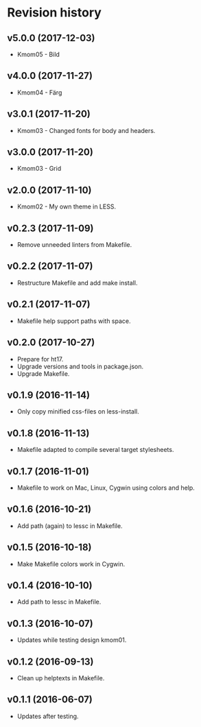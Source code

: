 Revision history
===============================

v5.0.0 (2017-12-03)
---------------------------------------

* Kmom05 - Bild


v4.0.0 (2017-11-27)
---------------------------------------

* Kmom04 - Färg


v3.0.1 (2017-11-20)
---------------------------------------

* Kmom03 - Changed fonts for body and headers.


v3.0.0 (2017-11-20)
---------------------------------------

* Kmom03 - Grid


v2.0.0 (2017-11-10)
---------------------------------------

* Kmom02 - My own theme in LESS.


v0.2.3 (2017-11-09)
-------------------------------

* Remove unneeded linters from Makefile.

v0.2.2 (2017-11-07)
-------------------------------

* Restructure Makefile and add make install.


v0.2.1 (2017-11-07)
-------------------------------

* Makefile help support paths with space.


v0.2.0 (2017-10-27)
-------------------------------

* Prepare for ht17.
* Upgrade versions and tools in package.json.
* Upgrade Makefile.


v0.1.9 (2016-11-14)
-------------------------------

* Only copy minified css-files on less-install.


v0.1.8 (2016-11-13)
-------------------------------

* Makefile adapted to compile several target stylesheets.


v0.1.7 (2016-11-01)
-------------------------------

* Makefile to work on Mac, Linux, Cygwin using colors and help.


v0.1.6 (2016-10-21)
-------------------------------

* Add path (again) to lessc in Makefile.


v0.1.5 (2016-10-18)
-------------------------------

* Make Makefile colors work in Cygwin.


v0.1.4 (2016-10-10)
-------------------------------

* Add path to lessc in Makefile.


v0.1.3 (2016-10-07)
-------------------------------

* Updates while testing design kmom01.


v0.1.2 (2016-09-13)
-------------------------------

* Clean up helptexts in Makefile.


v0.1.1 (2016-06-07)
-------------------------------

* Updates after testing.
